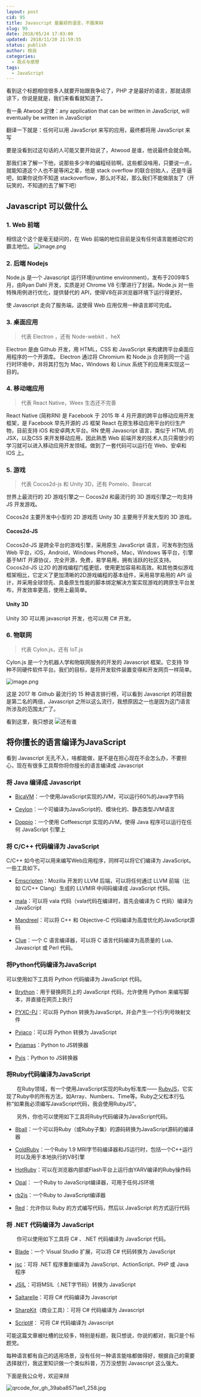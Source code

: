 ```yaml
---
layout: post
cid: 95
title: Javascript 是最好的语言，不服来辩
slug: 95
date: 2018/05/24 17:03:00
updated: 2018/11/20 21:59:55
status: publish
author: 桃翁
categories: 
  - 观点与感想
tags: 
  - JavaScript
---
```



看到这个标题相信很多人就要开始跟我争论了，PHP 才是最好的语言，那就请原谅下，你说是就是，我们来看看就知道了。

有一条 Atwood 定律：any application that can be written in JavaScript, will eventually be written in JavaScript

翻译一下就是：任何可以用 JavaScript 来写的应用，最终都将用 JavaScript 来写

要是没看到过这句话的人可能又要开始说了，Atwood 是谁，他说最终会就会啊。

那我们来了解一下他，说那些多少年的编程经验啊，这些都没啥用，只要说一点，就能知道这个人也不是等闲之辈，他是 stack overflow 的联合创始人，还是牛逼吧，如果你说你不知道 stackoverflow，那么对不起，那么我们不能做朋友了（开玩笑的，不知道的去了解下吧）

## Javascript 可以做什么
### 1.  Web 前端
相信这个这个是毫无疑问的，在 Web 前端的地位目前是没有任何语言能撼动它的霸主地位。
![image.png](https://upload-images.jianshu.io/upload_images/2974893-fd552485a3ae95dc.png?imageMogr2/auto-orient/strip%7CimageView2/2/w/1240)

### 2. 后端 Nodejs
Node.js 是一个 Javascript 运行环境(runtime environment)，发布于2009年5月，由Ryan Dahl 开发，实质是对 Chrome V8 引擎进行了封装。Node.js 对一些特殊用例进行优化，提供替代的 API，使得V8在非浏览器环境下运行得更好。

使 Javascript 走向了服务端，这使得 Web 应用仅用一种语言即可完成。

### 3. 桌面应用
> 代表 Electron ，还有 Node-webkit 、heX

Electron 是由 Github 开发，用 HTML，CSS 和 JavaScript 来构建跨平台桌面应用程序的一个开源库。 Electron 通过将 Chromium  和 Node.js 合并到同一个运行时环境中，并将其打包为 Mac，Windows 和 Linux 系统下的应用来实现这一目的。

### 4. 移动端应用
> 代表 React Native，Weex 生态还不完善

React Native (简称RN) 是 Facebook 于 2015 年 4 月开源的跨平台移动应用开发框架，是 Facebook 早先开源的 JS 框架 React 在原生移动应用平台的衍生产物，目前支持 iOS 和安卓两大平台。RN 使用 Javascript 语言，类似于 HTML 的 JSX，以及CSS 来开发移动应用，因此熟悉 Web 前端开发的技术人员只需很少的学习就可以进入移动应用开发领域。做到了一套代码可以运行在 Web、安卓和 IOS 上。

### 5. 游戏
> 代表 Cocos2d-js 和 Unity 3D，还有 Pomelo、Bearcat

世界上最流行的 2D 游戏引擎之一 Cocos2d 和最流行的 3D 游戏引擎之一均支持 JS 开发游戏。

Cocos2d 主要开发中小型的 2D 游戏而 Unity 3D 主要用于开发大型的 3D 游戏。

#### Cocos2d-JS
Cocos2d-JS 是跨全平台的游戏引擎，采用原生 JavaScript 语言，可发布到包括 Web 平台，iOS，Android，Windows Phone8，Mac，Windows 等平台，引擎基于MIT 开源协议，完全开源，免费，易学易用，拥有活跃的社区支持。Cocos2d-JS 让2D 的游戏编程门槛更低，使用更加容易和高效。和其他类似游戏框架相比，它定义了更加清晰的2D游戏编程的基本组件，采用易学易用的 API 设计，并采用全球领先、具备原生性能的脚本绑定解决方案实现游戏的跨原生平台发布，开发效率更高，使用上最简单。

#### Unity 3D

Unity 3D 可以用 javascript 开发，也可以用 C# 开发。

### 6. 物联网 
> 代表 Cylon.js，还有 IoT.js

Cylon.js 是一个为机器人学和物联网服务的开发的 Javascript 框架。它支持 19 种不同硬件软件平台。我们的目标，是将开发软件装置变得和开发网页一样简单。

![image.png](https://upload-images.jianshu.io/upload_images/2974893-dbf8fa842d9274a8.png?imageMogr2/auto-orient/strip%7CimageView2/2/w/1240)

这是 2017 年 Github 最流行的 15 种语言排行榜，可以看到 Javascript 的项目数是第二名的两倍，Javascript 之所以这么流行，我想原因之一也是因为这门语言所涉及的范围太广了。

看到这里，我只想说
![还有谁](https://upload-images.jianshu.io/upload_images/2974893-ef43bb322c79a3bd.png?imageMogr2/auto-orient/strip%7CimageView2/2/w/1240)

## 将你擅长的语言编译为JavaScript
看到 Javascript 无孔不入，啥都能做，是不是在担心现在不会怎么办，不要担心，现在有很多工具帮你将你擅长的语言编译成 Javascript

### 将 Java 编译成 Javascript
*   [BicaVM](https://github.com/nurv/BicaVM)：一个使用JavaScript实现的JVM，可以运行60%的Java字节码

*   [Ceylon](http://ceylon-lang.org/)：一个可编译为JavaScript的、模块化的、静态类型JVM语言

*   [Doppio](http://int3.github.com/doppio/about.html)：一个使用 Coffeescript 实现的JVM，使得 Java 程序可以运行在任何 JavaScript 引擎上
### 将 C/C++ 代码编译为 JavaScript
C/C++ 如今也可以用来编写Web应用程序，同样可以将它们编译为 JavaScript。一些工具如下。

*   [Emscripten](http://www.emscripten.org/)：Mozilla 开发的 LLVM 后端，可以将任何通过 LLVM 前端（比如 C/C++ Clang）生成的 LLVMIR 中间码编译成 JavaScript 代码。

*   [mala](http://lethalman.hostei.com/maja/index.html)：可以将 vala 代码（vala代码在编译时，首先会编译为 C 代码）编译为 JavaScript

*   [Mandreel](http://www.mandreel.com/)：可以将 C++ 和 Objective-C 代码编译为高度优化的JavaScript源码

*   [Clue](http://cluecc.sourceforge.net/)：一个 C 语言编译器，可以将 C 语言代码编译为高质量的 Lua、Javascript 或 Perl 代码。

### 将Python代码编译为JavaScript
可以使用如下工具将 Python 代码编译为 JavaScript 代码。

*   [Brython](http://brython.info/index_en.html)：用于替换网页上的 JavaScript 代码，允许使用 Python 来编写脚本，并直接在网页上执行

*   [PYXC-PJ](https://github.com/andrewschaaf/pyxc-pj)：可以将 Python 转换为JavaScript，并会产生一个行/列号映射文件

*   [Pyjaco](http://pyjaco.org/demo)：可以将 Python 转换为 JavaScript

*   [Pyjamas](http://pyjs.org/)：Python to JS转换器

*   [Pyjs](https://github.com/anandology/pyjs)：Python to JS转换器

### 将Ruby代码编译为JavaScript

　　在Ruby领域，有一个使用JavaScript实现的Ruby标准库—— [RubyJS](http://rubyjs.org/index.html)，它实现了Ruby中的所有方法，如Array、Numbers、Time等。Ruby之父松本行弘称“如果我必须编写JavaScript代码，我会使用RubyJS”。

　　另外，你也可以使用如下工具将Ruby代码编译为JavaScript代码。

*   [8ball](https://github.com/mattknox/8ball)：一个可以将Ruby（或Ruby子集）的源码转换为JavaScript源码的编译器

*   [ColdRuby](https://github.com/whitequark/coldruby)：一个Ruby 1.9 MRI字节码编译器和JS运行时，包括一个C++运行时以及用于本地执行的V8引擎

*   [HotRuby](http://hotruby.yukoba.jp/)：可以在浏览器内部或Flash平台上运行由YARV编译的Ruby操作码

*   [Opal](http://opalrb.org/)： 一个Ruby to JavaScript编译器，可用于任何JS环境

*   [rb2js](http://rb2js.rubyforge.org/)：一个Ruby to JavaScript编译器

*   [Red](https://github.com/jessesielaff/red)：允许你以 Ruby 的方式编写代码，然后以 JavaScript 的方式运行代码
### 将 .NET 代码编译为 JavaScript

　　你可以使用如下工具将 C# 、.NET 代码编译为 JavaScript 代码。

*   [Blade](https://github.com/vannatech/blade)：一个 Visual Studio 扩展，可以将 C# 代码转换为 JavaScript

*   [jsc](http://jsc.sourceforge.net/)：可将 .NET 程序重新编译为 JavaScript、ActionScript、PHP 或 Java 程序

*   [JSIL](https://github.com/kevingadd/JSIL)：可将MSIL（.NET字节码）转换为 JavaScript

*   [Saltarelle](http://www.saltarelle-compiler.com/)：可将 C# 代码编译为 Javascript

*   [SharpKit](http://sharpkit.net/)（商业工具）：可将 C# 代码编译为 Javascript

*   [Script#](http://projects.nikhilk.net/ScriptSharp)： 可将 C# 代码编译为 Javascript

可能这篇文章被吐槽的比较多，特别是标题，我只想说，你说的都对，我只是个标题党。

每种语言都有自己的适用场景，没有任何一种语言能啥都做得好，根据自己的需要选择就行，我这里知识做一个类似科普，万万没想到 Javascript 这么强大。

下面是我公众号，欢迎来辩

![qrcode_for_gh_39aba8571ae1_258.jpg](http://www.taoweng.site/usr/uploads/2018/08/2153731188.jpg)
